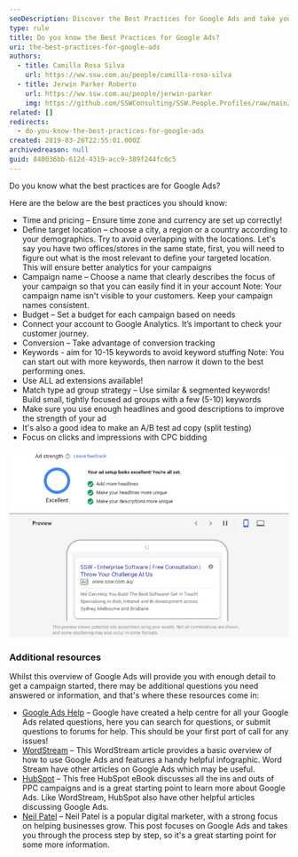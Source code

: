 ```yaml
---
seoDescription: Discover the Best Practices for Google Ads and take your online advertising to the next level!
type: rule
title: Do you know the Best Practices for Google Ads?
uri: the-best-practices-for-google-ads
authors:
  - title: Camilla Rosa Silva
    url: https://ww.ssw.com.au/people/camilla-rosa-silva
  - title: Jerwin Parker Roberto
    url: https://ww.ssw.com.au/people/jerwin-parker
    img: https://github.com/SSWConsulting/SSW.People.Profiles/raw/main/Jerwin-Parker/Images/Jerwin-Parker-Profile.jpg
related: []
redirects:
  - do-you-know-the-best-practices-for-google-ads
created: 2019-03-26T22:55:01.000Z
archivedreason: null
guid: 840036bb-612d-4319-acc9-389f244fc0c5
---
```


Do you know what the best practices are for Google Ads?

Here are the below are the best practices you should know:

- Time and pricing – Ensure time zone and currency are set up correctly!
- Define target location – choose a city, a region or a country according to your demographics. Try to avoid overlapping with the locations. Let's say you have two offices/stores in the same state, first, you will need to figure out what is the most relevant to define your targeted location. This will ensure better analytics for your campaigns
- Campaign name – Choose a name that clearly describes the focus of your campaign so that you can easily find it in your account
  Note: Your campaign name isn't visible to your customers. Keep your campaign names consistent.
- Budget – Set a budget for each campaign based on needs
- Connect your account to Google Analytics. It’s important to check your customer journey.
- Conversion – Take advantage of conversion tracking
- Keywords - aim for 10-15 keywords to avoid keyword stuffing
  Note: You can start out with more keywords, then narrow it down to the best performing ones.
- Use ALL ad extensions available!
- Match type ad group strategy – Use similar & segmented keywords! Build small, tightly focused ad groups with a few (5-10) keywords
- Make sure you use enough headlines and good descriptions to improve the strength of your ad
- It's also a good idea to make an A/B test ad copy (split testing)
- Focus on clicks and impressions with CPC bidding

<!--endintro-->

![Figure: Always check your Ad strength](ad-strength.png)

### Additional resources

Whilst this overview of Google Ads will provide you with enough detail to get a campaign started, there may be additional questions you need answered or information, and that's where these resources come in:

- [Google Ads Help](https://support.google.com/google-ads/?hl=en#topic=10286612) – Google have created a help centre for all your Google Ads related questions, here you can search for questions, or submit questions to forums for help. This should be your first port of call for any issues!
- [WordStream](https://www.wordstream.com/how-to-use-google-adwords) – This WordStream article provides a basic overview of how to use Google Ads and features a handy helpful infographic. Word Stream have other articles on Google Ads which may be useful.
- [HubSpot](https://blog.hubspot.com/marketing/google-adwords-ppc) – This free HubSpot eBook discusses all the ins and outs of PPC campaigns and is a great starting point to learn more about Google Ads. Like WordStream, HubSpot also have other helpful articles discussing Google Ads.
- [Neil Patel](https://neilpatel.com/what-is-google-adwords/) – Neil Patel is a popular digital marketer, with a strong focus on helping businesses grow. This post focuses on Google Ads and takes you through the process step by step, so it's a great starting point for some more information.
